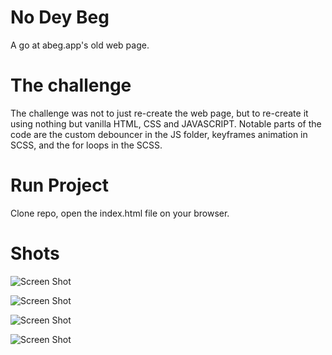 # No Dey Beg
A go at abeg.app's old web page.

# The challenge
The challenge was not to just re-create the web page, but to re-create it using nothing but vanilla HTML, CSS and JAVASCRIPT. Notable parts of the code are the custom debouncer in the JS folder, keyframes animation in SCSS, and the for loops in the SCSS.

# Run Project
Clone repo, open the index.html file on your browser.

# Shots

![Screen Shot](/page-shots/shot-1.png)

![Screen Shot](/page-shots/shot-2.png)

![Screen Shot](/page-shots/shot-3.png)

![Screen Shot](/page-shots/shot-4.png)
